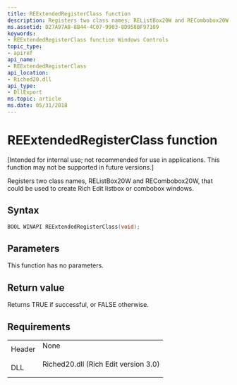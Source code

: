 ```yaml
---
title: REExtendedRegisterClass function
description: Registers two class names, REListBox20W and RECombobox20W, that could be used to create Rich Edit listbox or combobox windows.
ms.assetid: D27A97A8-8B44-4C07-9903-8D958BF97109
keywords:
- REExtendedRegisterClass function Windows Controls
topic_type:
- apiref
api_name:
- REExtendedRegisterClass
api_location:
- Riched20.dll
api_type:
- DllExport
ms.topic: article
ms.date: 05/31/2018
---
```


# REExtendedRegisterClass function

\[Intended for internal use; not recommended for use in applications. This function may not be supported in future versions.\]

Registers two class names, REListBox20W and RECombobox20W, that could be used to create Rich Edit listbox or combobox windows.

## Syntax


```C++
BOOL WINAPI REExtendedRegisterClass(void);
```



## Parameters

This function has no parameters.

## Return value

Returns TRUE if successful, or FALSE otherwise.

## Requirements



|                   |                                                                                                                 |
|-------------------|-----------------------------------------------------------------------------------------------------------------|
| Header<br/> | <dl> <dt>None</dt> </dl>                                 |
| DLL<br/>    | <dl> <dt>Riched20.dll (Rich Edit version 3.0)</dt> </dl> |



 

 





